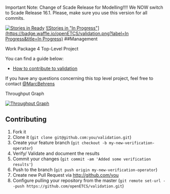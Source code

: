 Important Note: Change of Scade Release for Modelling!!!!
We NOW switch to Scade Release 16.1. Please, make sure you use this version for all commits.

[![Stories in Ready](https://badge.waffle.io/openETCS/validation.png?label=ready&title=Ready)](https://waffle.io/openETCS/validation)
[![Stories in "In Progress"](https://badge.waffle.io/openETCS/validation.png?label=In Progress&title=In Progress)](https://waffle.io/openETCS/validation)
##Management

Work Package 4 Top-Level Project

You can find a guide below:
* [How to contribute to validation](https://github.com/openETCS/validation/wiki/How-to-contribute-to-validation)


If you have any questions concerning this top level project, feel free to contact [@MarcBehrens](https://github.com/MarcBehrens)






Throughput Graph

[![Throughput Graph](https://graphs.waffle.io/openETCS/validation/throughput.svg)](https://waffle.io/openETCS/validation/metrics) 


## Contributing

1. Fork it
2. Clone it (`git clone git@github.com:you/validation.git`)
3. Create your feature branch (`git checkout -b my-new-verification-operator`)
4. Verify/ Validate and document the results
5. Commit your changes (`git commit -am 'Added some verification results'`)
6. Push to the branch (`git push origin my-new-verification-operator`)
7. Create new Pull Request via http://github.com/you
8. Configure pulling your repository from the master (`git remote set-url --push https://github.com/openETCS/validation.git`)

